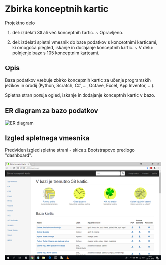 # Zbirka konceptnih kartic
Projektno delo

1. del: izdelati 30 ali več konceptnih kartic. ~ Opravljeno.

2. del: izdelati spletni vmesnik do baze podatkov s konceptnimi karticami, ki omogoča pregled, iskanje in dodajanje konceptnih kartic. ~ V delu: polnjenje baze s 105 konceptnim kartcami.

Opis
----

Baza podatkov vsebuje zbirko konceptnih kartic za učenje programskih jezikov in orodij (Python, Scratch, C#, ..., Octave, Excel, App Inventor, ...).

Spletna stran ponuja ogled, iskanje in dodajanje konceptnih kartic v bazo.

ER diagram za bazo podatkov
---------------------------

![ER diagram](ER_diagram.png)

Izgled spletnega vmesnika
---------------------------

Predviden izgled spletne strani - skica z Bootstrapovo predlogo "dashboard".

![izgled_spletnega_vmesnika](predviden_koncni_izgled.png)
